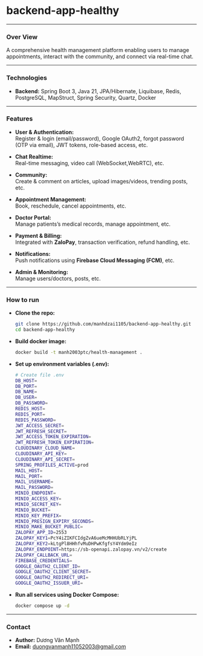 # backend-app-healthy

---

### Over View
A comprehensive health management platform enabling users to manage appointments, interact with the community, and connect via real-time chat.

---

### Technologies

- **Backend:** Spring Boot 3, Java 21, JPA/Hibernate, Liquibase, Redis, PostgreSQL, MapStruct, Spring Security, Quartz, Docker

---

### Features

- **User & Authentication:**  
  Register & login (email/password), Google OAuth2, forgot password (OTP via email), JWT tokens, role-based access, etc.

- **Chat Realtime:**  
  Real-time messaging, video call (WebSocket,WebRTC), etc.

- **Community:**  
  Create & comment on articles, upload images/videos, trending posts, etc.

- **Appointment Management:**  
  Book, reschedule, cancel appointments, etc.

- **Doctor Portal:**  
  Manage patients’s medical records, manage appointment, etc.

- **Payment & Billing:**  
  Integrated with **ZaloPay**, transaction verification, refund handling, etc.

- **Notifications:**  
  Push notifications using **Firebase Cloud Messaging (FCM)**, etc.

- **Admin & Monitoring:**  
  Manage users/doctors, posts, etc.

---

### How to run
- **Clone the repo:**
  ```bash
  git clone https://github.com/manhdzai1105/backend-app-healthy.git
  cd backend-app-healthy
- **Build docker image:**
  ```bash
  docker build -t manh2003ptc/health-management .
- **Set up environment variables (.env):**
  ```bash
  # Create file .env
  DB_HOST=
  DB_PORT=
  DB_NAME=
  DB_USER=
  DB_PASSWORD=
  REDIS_HOST=
  REDIS_PORT=
  REDIS_PASSWORD=
  JWT_ACCESS_SECRET=
  JWT_REFRESH_SECRET=
  JWT_ACCESS_TOKEN_EXPIRATION=
  JWT_REFRESH_TOKEN_EXPIRATION=
  CLOUDINARY_CLOUD_NAME=
  CLOUDINARY_API_KEY=
  CLOUDINARY_API_SECRET=
  SPRING_PROFILES_ACTIVE=prod
  MAIL_HOST=
  MAIL_PORT=
  MAIL_USERNAME=
  MAIL_PASSWORD=
  MINIO_ENDPOINT=
  MINIO_ACCESS_KEY=
  MINIO_SECRET_KEY=
  MINIO_BUCKET=
  MINIO_KEY_PREFIX=
  MINIO_PRESIGN_EXPIRY_SECONDS=
  MINIO_MAKE_BUCKET_PUBLIC=
  ZALOPAY_APP_ID=2553
  ZALOPAY_KEY1=PcY4iZIKFCIdgZvA6ueMcMHHUbRLYjPL
  ZALOPAY_KEY2=kLtgPl8HHhfvMuDHPwKfgfsY4Ydm9eIz
  ZALOPAY_ENDPOINT=https://sb-openapi.zalopay.vn/v2/create
  ZALOPAY_CALLBACK_URL=
  FIREBASE_CREDENTIALS=
  GOOGLE_OAUTH2_CLIENT_ID=
  GOOGLE_OAUTH2_CLIENT_SECRET=
  GOOGLE_OAUTH2_REDIRECT_URI=
  GOOGLE_OAUTH2_ISSUER_URI=
- **Run all services using Docker Compose:**
  ```bash
  docker compose up -d
  
---

### Contact

- **Author:** Dương Văn Mạnh
- **Email:** [duongvanmanh11052003@gmail.com](mailto:duongvanmanh11052003@gmail.com)

